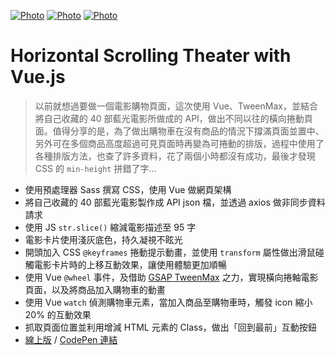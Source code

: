 [![Photo](https://raw.githubusercontent.com/raychang2017/f2e-portfolio/master/13%20-%20%E7%94%A8%20Vue%20%E5%92%8C%20API%20%E5%81%9A%E4%B8%80%E5%80%8B%E6%A9%AB%E5%90%91%E6%8D%B2%E5%8B%95%E9%9B%BB%E5%BD%B1%E8%B3%BC%E7%89%A9%E9%A0%81%E9%9D%A2/img/%E8%9E%A2%E5%B9%95%E5%BF%AB%E7%85%A7%202020-03-27%20%E4%B8%8B%E5%8D%888.35.08.png)](https://dribbble.com/raychangdesign)
[![Photo](https://raw.githubusercontent.com/raychang2017/f2e-portfolio/master/13%20-%20%E7%94%A8%20Vue%20%E5%92%8C%20API%20%E5%81%9A%E4%B8%80%E5%80%8B%E6%A9%AB%E5%90%91%E6%8D%B2%E5%8B%95%E9%9B%BB%E5%BD%B1%E8%B3%BC%E7%89%A9%E9%A0%81%E9%9D%A2/img/%E8%9E%A2%E5%B9%95%E5%BF%AB%E7%85%A7%202020-03-27%20%E4%B8%8B%E5%8D%888.36.11.png)](https://dribbble.com/raychangdesign)
[![Photo](https://raw.githubusercontent.com/raychang2017/f2e-portfolio/master/13%20-%20%E7%94%A8%20Vue%20%E5%92%8C%20API%20%E5%81%9A%E4%B8%80%E5%80%8B%E6%A9%AB%E5%90%91%E6%8D%B2%E5%8B%95%E9%9B%BB%E5%BD%B1%E8%B3%BC%E7%89%A9%E9%A0%81%E9%9D%A2/img/%E8%9E%A2%E5%B9%95%E5%BF%AB%E7%85%A7%202020-03-29%20%E4%B8%8B%E5%8D%884.42.17.png)](https://dribbble.com/raychangdesign)

# Horizontal Scrolling Theater with Vue.js

> 以前就想過要做一個電影購物頁面，這次使用 Vue、TweenMax，並結合將自己收藏的 40 部藍光電影所做成的 API，做出不同以往的橫向捲動頁面。值得分享的是，為了做出購物車在沒有商品的情況下撐滿頁面並置中、另外可在多個商品高度超過可見頁面時再變為可捲動的排版，過程中使用了各種排版方法，也查了許多資料，花了兩個小時都沒有成功，最後才發現 CSS 的 `min-height` 拼錯了字...

- 使用預處理器 Sass 撰寫 CSS，使用 Vue 做網頁架構
- 將自己收藏的 40 部藍光電影製作成 API json 檔，並透過 axios 做非同步資料請求
- 使用 JS `str.slice()` 縮減電影描述至 95 字
- 電影卡片使用淺灰底色，持久凝視不眩光
- 開頭加入 CSS `@keyframes` 捲動提示動畫，並使用 `transform` 屬性做出滑鼠碰觸電影卡片時的上移互動效果，讓使用體驗更加順暢
- 使用 Vue `@wheel` 事件，及借助 [GSAP TweenMax](https://greensock.com/tweenmax/) 之力，實現橫向捲軸電影頁面，以及將商品加入購物車的動畫
- 使用 Vue `watch` 偵測購物車元素，當加入商品至購物車時，觸發 icon 縮小 20% 的互動效果
- 抓取頁面位置並利用增減 HTML 元素的 Class，做出「回到最前」互動按鈕
- [線上版](https://raychang2017.github.io/horizontal-scrolling-theater/) / [CodePen 連結](https://codepen.io/raychang2017/full/OJVrMqJ)
